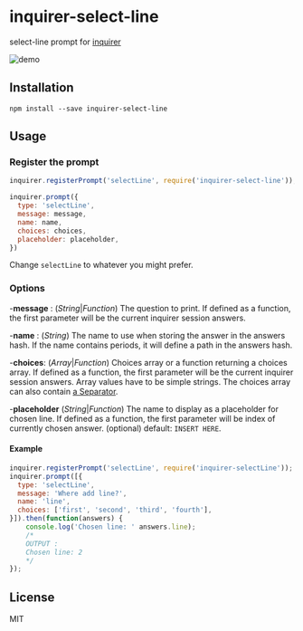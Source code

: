 # inquirer-select-line

select-line prompt for [inquirer](https://github.com/SBoudrias/Inquirer.js)

![demo](https://media.giphy.com/media/xUA7b1MxpngddUvdHW/giphy.gif)

## Installation

```
npm install --save inquirer-select-line
```

## Usage

### Register the prompt

```javascript
inquirer.registerPrompt('selectLine', require('inquirer-select-line'));

inquirer.prompt({
  type: 'selectLine',
  message: message,
  name: name,
  choices: choices,
  placeholder: placeholder,
})
```

Change `selectLine` to whatever you might prefer.

### Options
-**message** : (*String*|*Function*) The question to print. If defined as a function, the first parameter will be the current inquirer session answers.

-**name** : (*String*) The name to use when storing the answer in the answers hash. If the name contains periods, it will define a path in the answers hash.

-**choices**: (*Array*|*Function*) Choices array or a function returning a choices array. If defined as a function, the first parameter will be the current inquirer session answers. Array values have to be simple strings. The choices array can also contain [a Separator](https://github.com/SBoudrias/Inquirer.js/#separator).

-**placeholder** (*String*|*Function*) The name to display as a placeholder for chosen line. If defined as a function, the first parameter will be index of currently chosen answer. (optional) default: `INSERT HERE`.

#### Example

```javascript
inquirer.registerPrompt('selectLine', require('inquirer-selectLine'));
inquirer.prompt([{
  type: 'selectLine',
  message: 'Where add line?',
  name: 'line',
  choices: ['first', 'second', 'third', 'fourth'],
}]).then(function(answers) {
    console.log('Chosen line: ' answers.line);
    /*
    OUTPUT :
    Chosen line: 2
    */
});
```

## License
MIT

